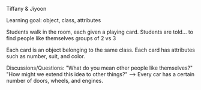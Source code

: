 Tiffany & Jiyoon

Learning goal: object, class, attributes

Students walk in the room, each given a playing card.
Students are told...
to find people like themselves
groups of 2 vs 3

Each card is an object belonging to the same class.
Each card has attributes such as number, suit, and color.

 Discussions/Questions:
 "What do you mean other people like themselves?"
 "How might we extend this idea to other things?"
 --> Every car has a certain number of doors, wheels, and engines. 
